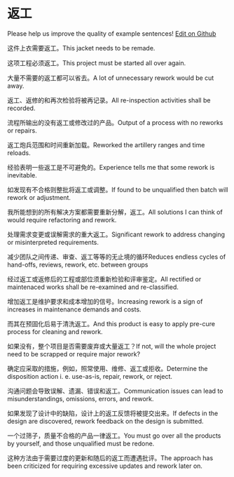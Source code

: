 # 返工

Please help us improve the quality of example sentences! [Edit on Github](https://github.com/jiyushe/jiyu-example-sentence-source/blob/main/chinese/fangong_1.md)

<p><span class="chinese">这件上衣需要返工。</span><span class="english">This jacket needs to be remade.</span></p>

<p><span class="chinese">这项工程必须返工。</span><span class="english">This project must be started all over again.</span></p>

<p><span class="chinese">大量不需要的返工都可以省去。</span><span class="english">A lot of unnecessary rework would be cut away.</span></p>

<p><span class="chinese">返工、返修的和再次检验将被再记录。</span><span class="english">All re-inspection activities shall be recorded.</span></p>

<p><span class="chinese">流程所输出的没有返工或修改过的产品。</span><span class="english">Output of a process with no reworks or repairs.</span></p>

<p><span class="chinese">返工炮兵范围和时间重新加载。</span><span class="english">Reworked the artillery ranges and time reloads.</span></p>

<p><span class="chinese">经验表明一些返工是不可避免的。</span><span class="english">Experience tells me that some rework is inevitable.</span></p>

<p><span class="chinese">如发现有不合格则整批将返工或调整。</span><span class="english">If found to be unqualified then batch will rework or adjustment.</span></p>

<p><span class="chinese">我所能想到的所有解决方案都需要重新分解，返工。</span><span class="english">All solutions I can think of would require refactoring and rework.</span></p>

<p><span class="chinese">处理需求变更或误解需求的重大返工。</span><span class="english">Significant rework to address changing or misinterpreted requirements.</span></p>

<p><span class="chinese">减少团队之间传递、审查、返工等等的无止境的循环</span><span class="english">Reduces endless cycles of hand-offs, reviews, rework, etc. between groups</span></p>

<p><span class="chinese">经过返工或返修后的工程或部位须重新检验和评审鉴定。</span><span class="english">All rectified or maintenaced works shall be re-examined and re-classified.</span></p>

<p><span class="chinese">增加返工是维护要求和成本增加的信号。</span><span class="english">Increasing rework is a sign of increases in maintenance demands and costs.</span></p>

<p><span class="chinese">而其在预固化后易于清洗返工。</span><span class="english">And this product is easy to apply pre-cure process for cleaning and rework.</span></p>

<p><span class="chinese">如果没有，整个项目是否需要废弃或大量返工？</span><span class="english">If not, will the whole project need to be scrapped or require major rework?</span></p>

<p><span class="chinese">确定应采取的措施，例如，照常使用、维修、返工或拒收。</span><span class="english">Determine the disposition action i. e. use-as-is, repair, rework, or reject.</span></p>

<p><span class="chinese">沟通问题会导致误解、遗漏、错误和返工。</span><span class="english">Communication issues can lead to misunderstandings, omissions, errors, and rework.</span></p>

<p><span class="chinese">如果发现了设计中的缺陷，设计上的返工反馈将被提交出来。</span><span class="english">If defects in the design are discovered, rework feedback on the design is submitted.</span></p>

<p><span class="chinese">一个过筛子，质量不合格的产品一律返工。</span><span class="english">You must go over all the products by yourself, and those unqualified must be redone.</span></p>

<p><span class="chinese">这种方法由于需要过度的更新和随后的返工而遭遇批评。</span><span class="english">The approach has been criticized for requiring excessive updates and rework later on.</span></p>

